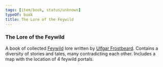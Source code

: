 ```yaml
---
tags: [item/book, status/unknown]
typeOf: book
title: The Lore of the Feywild
---
```


### The Lore of the Feywild

A book of collected [Feywild](<../../cosmology/multiverse/echo-realms/feywild/feywild.md>) lore written by [Ulfgar Frostbeard](<../../people/dwarves/ulfgar-frostbeard.md>). Contains a diversity of stories and tales, many contradicting each other. Includes a map with the location of 4 feywild portals.